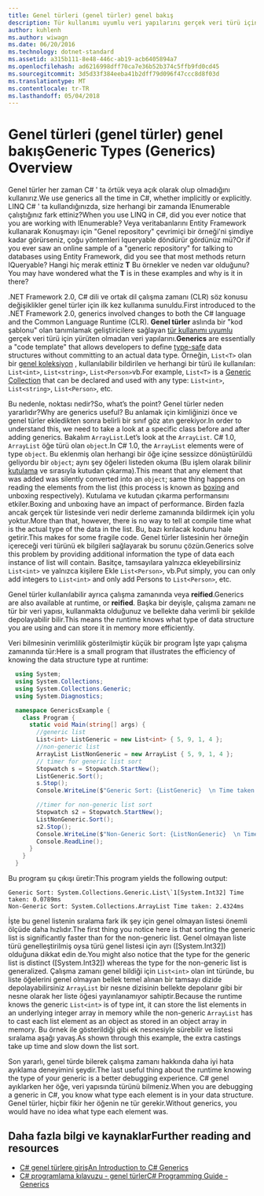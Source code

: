 ```yaml
---
title: Genel türleri (genel türler) genel bakış
description: Tür kullanımı uyumlu veri yapılarını gerçek veri türü için kaydetmeden tanımlamanıza izin kodu şablonları nasıl genel türler görür öğrenin.
author: kuhlenh
ms.author: wiwagn
ms.date: 06/20/2016
ms.technology: dotnet-standard
ms.assetid: a315b111-8e48-446c-ab19-acb6405894a7
ms.openlocfilehash: ad6216998dff70ca7e36b52b374c5ffb9fd0cd45
ms.sourcegitcommit: 3d5d33f384eeba41b2dff79d096f47ccc8d8f03d
ms.translationtype: MT
ms.contentlocale: tr-TR
ms.lasthandoff: 05/04/2018
---
```

# <a name="generic-types-generics-overview"></a><span data-ttu-id="6024a-103">Genel türleri (genel türler) genel bakış</span><span class="sxs-lookup"><span data-stu-id="6024a-103">Generic Types (Generics) Overview</span></span>

<span data-ttu-id="6024a-104">Genel türler her zaman C# ' ta örtük veya açık olarak olup olmadığını kullanırız.</span><span class="sxs-lookup"><span data-stu-id="6024a-104">We use generics all the time in C#, whether implicitly or explicitly.</span></span> <span data-ttu-id="6024a-105">LINQ C# ' ta kullandığınızda, size herhangi bir zamanda IEnumerable çalıştığınız fark ettiniz<T>?</span><span class="sxs-lookup"><span data-stu-id="6024a-105">When you use LINQ in C#, did you ever notice that you are working with IEnumerable<T>?</span></span> <span data-ttu-id="6024a-106">Veya veritabanlarını Entity Framework kullanarak Konuşmayı için "Genel repository" çevrimiçi bir örneği'ni şimdiye kadar görürseniz, çoğu yöntemleri Iqueryable döndürür gördünüz mü<T>?</span><span class="sxs-lookup"><span data-stu-id="6024a-106">Or if you ever saw an online sample of a "generic repository" for talking to databases using Entity Framework, did you see that most methods return IQueryable<T>?</span></span> <span data-ttu-id="6024a-107">Hangi hiç merak ettiniz **T** Bu örnekler ve neden var olduğunu?</span><span class="sxs-lookup"><span data-stu-id="6024a-107">You may have wondered what the **T** is in these examples and why is it in there?</span></span>

<span data-ttu-id="6024a-108">.NET Framework 2.0, C# dili ve ortak dil çalışma zamanı (CLR) söz konusu değişiklikler genel türler için ilk kez kullanıma sunuldu.</span><span class="sxs-lookup"><span data-stu-id="6024a-108">First introduced to the .NET Framework 2.0, generics involved changes to both the C# language and the Common Language Runtime (CLR).</span></span> <span data-ttu-id="6024a-109">**Genel türler** aslında bir "kod şablonu" olan tanımlamak geliştiricilere sağlayan [tür kullanımı uyumlu](https://msdn.microsoft.com/library/hbzz1a9a.aspx) gerçek veri türü için yürüten olmadan veri yapılarını.</span><span class="sxs-lookup"><span data-stu-id="6024a-109">**Generics** are essentially a "code template" that allows developers to define [type-safe](https://msdn.microsoft.com/library/hbzz1a9a.aspx) data structures without committing to an actual data type.</span></span> <span data-ttu-id="6024a-110">Örneğin, `List<T>` olan bir [genel koleksiyon](xref:System.Collections.Generic) , kullanılabilir bildirilen ve herhangi bir türü ile kullanılan: `List<int>`, `List<string>`, `List<Person>`vb.</span><span class="sxs-lookup"><span data-stu-id="6024a-110">For example, `List<T>` is a [Generic Collection](xref:System.Collections.Generic) that can be declared and used with any type: `List<int>`, `List<string>`, `List<Person>`, etc.</span></span>

<span data-ttu-id="6024a-111">Bu nedenle, noktası nedir?</span><span class="sxs-lookup"><span data-stu-id="6024a-111">So, what’s the point?</span></span> <span data-ttu-id="6024a-112">Genel türler neden yararlıdır?</span><span class="sxs-lookup"><span data-stu-id="6024a-112">Why are generics useful?</span></span> <span data-ttu-id="6024a-113">Bu anlamak için kimliğinizi önce ve genel türler ekledikten sonra belirli bir sınıf göz atın gerekiyor.</span><span class="sxs-lookup"><span data-stu-id="6024a-113">In order to understand this, we need to take a look at a specific class before and after adding generics.</span></span> <span data-ttu-id="6024a-114">Bakalım `ArrayList`.</span><span class="sxs-lookup"><span data-stu-id="6024a-114">Let’s look at the `ArrayList`.</span></span> <span data-ttu-id="6024a-115">C# 1.0, `ArrayList` öğe türü olan `object`.</span><span class="sxs-lookup"><span data-stu-id="6024a-115">In C# 1.0, the `ArrayList` elements were of type `object`.</span></span> <span data-ttu-id="6024a-116">Bu eklenmiş olan herhangi bir öğe içine sessizce dönüştürüldü geliyordu bir `object`; aynı şey öğeleri listeden okuma (Bu işlem olarak bilinir [kutulama](../../docs/csharp/programming-guide/types/boxing-and-unboxing.md) ve sırasıyla kutudan çıkarma).</span><span class="sxs-lookup"><span data-stu-id="6024a-116">This meant that any element that was added was silently converted into an `object`; same thing happens on reading the elements from the list (this process is known as [boxing](../../docs/csharp/programming-guide/types/boxing-and-unboxing.md) and unboxing respectively).</span></span> <span data-ttu-id="6024a-117">Kutulama ve kutudan çıkarma performansını etkiler.</span><span class="sxs-lookup"><span data-stu-id="6024a-117">Boxing and unboxing have an impact of performance.</span></span> <span data-ttu-id="6024a-118">Birden fazla ancak gerçek tür listesinde veri nedir derleme zamanında bildirmek için yolu yoktur.</span><span class="sxs-lookup"><span data-stu-id="6024a-118">More than that, however, there is no way to tell at compile time what is the actual type of the data in the list.</span></span> <span data-ttu-id="6024a-119">Bu, bazı kırılacak kodunu hale getirir.</span><span class="sxs-lookup"><span data-stu-id="6024a-119">This makes for some fragile code.</span></span> <span data-ttu-id="6024a-120">Genel türler listesinin her örneğin içereceği veri türünü ek bilgileri sağlayarak bu sorunu çözün.</span><span class="sxs-lookup"><span data-stu-id="6024a-120">Generics solve this problem by providing additional information the type of data each instance of list will contain.</span></span> <span data-ttu-id="6024a-121">Basitçe, tamsayılara yalnızca ekleyebilirsiniz `List<int>` ve yalnızca kişilere Ekle `List<Person>`, vb.</span><span class="sxs-lookup"><span data-stu-id="6024a-121">Put simply, you can only add integers to `List<int>` and only add Persons to `List<Person>`, etc.</span></span>

<span data-ttu-id="6024a-122">Genel türler kullanılabilir ayrıca çalışma zamanında veya **reified**.</span><span class="sxs-lookup"><span data-stu-id="6024a-122">Generics are also available at runtime, or **reified**.</span></span> <span data-ttu-id="6024a-123">Başka bir deyişle, çalışma zamanı ne tür bir veri yapısı, kullanmakta olduğunuz ve bellekte daha verimli bir şekilde depolayabilir bilir.</span><span class="sxs-lookup"><span data-stu-id="6024a-123">This means the runtime knows what type of data structure you are using and can store it in memory more efficiently.</span></span>

<span data-ttu-id="6024a-124">Veri bilmesinin verimlilik gösterilmiştir küçük bir program İşte yapı çalışma zamanında tür:</span><span class="sxs-lookup"><span data-stu-id="6024a-124">Here is a small program that illustrates the efficiency of knowing the data structure type at runtime:</span></span>

```csharp
  using System;
  using System.Collections;
  using System.Collections.Generic;
  using System.Diagnostics;

  namespace GenericsExample {
    class Program {
      static void Main(string[] args) {
        //generic list
        List<int> ListGeneric = new List<int> { 5, 9, 1, 4 };
        //non-generic list
        ArrayList ListNonGeneric = new ArrayList { 5, 9, 1, 4 };
        // timer for generic list sort
        Stopwatch s = Stopwatch.StartNew();
        ListGeneric.Sort();
        s.Stop();
        Console.WriteLine($"Generic Sort: {ListGeneric}  \n Time taken: {s.Elapsed.TotalMilliseconds}ms");

        //timer for non-generic list sort
        Stopwatch s2 = Stopwatch.StartNew();
        ListNonGeneric.Sort();
        s2.Stop();
        Console.WriteLine($"Non-Generic Sort: {ListNonGeneric}  \n Time taken: {s2.Elapsed.TotalMilliseconds}ms");
        Console.ReadLine();
      }
    }
  }
```

<span data-ttu-id="6024a-125">Bu program şu çıkışı üretir:</span><span class="sxs-lookup"><span data-stu-id="6024a-125">This program yields the following output:</span></span>

```console
Generic Sort: System.Collections.Generic.List\`1[System.Int32] Time taken: 0.0789ms
Non-Generic Sort: System.Collections.ArrayList Time taken: 2.4324ms
```

<span data-ttu-id="6024a-126">İşte bu genel listenin sıralama fark ilk şey için genel olmayan listesi önemli ölçüde daha hızlıdır.</span><span class="sxs-lookup"><span data-stu-id="6024a-126">The first thing you notice here is that sorting the generic list is significantly faster than for the non-generic list.</span></span> <span data-ttu-id="6024a-127">Genel olmayan liste türü genelleştirilmiş oysa türü genel listesi için ayrı ([System.Int32]) olduğuna dikkat edin de.</span><span class="sxs-lookup"><span data-stu-id="6024a-127">You might also notice that the type for the generic list is distinct ([System.Int32]) whereas the type for the non-generic list is generalized.</span></span> <span data-ttu-id="6024a-128">Çalışma zamanı genel bildiği için `List<int>` olan int türünde, bu liste öğelerini genel olmayan bellek temel alınan bir tamsayı dizide depolayabilirsiniz `ArrayList` bir nesne dizisinin bellekte depolanır gibi bir nesne olarak her liste öğesi yayınlanamıyor sahiptir.</span><span class="sxs-lookup"><span data-stu-id="6024a-128">Because the runtime knows the generic `List<int>` is of type int, it can store the list elements in an underlying integer array in memory while the non-generic `ArrayList` has to cast each list element as an object as stored in an object array in memory.</span></span> <span data-ttu-id="6024a-129">Bu örnek ile gösterildiği gibi ek nesnesiyle sürebilir ve listesi sıralama aşağı yavaş.</span><span class="sxs-lookup"><span data-stu-id="6024a-129">As shown through this example, the extra castings take up time and slow down the list sort.</span></span>

<span data-ttu-id="6024a-130">Son yararlı, genel türde bilerek çalışma zamanı hakkında daha iyi hata ayıklama deneyimini şeydir.</span><span class="sxs-lookup"><span data-stu-id="6024a-130">The last useful thing about the runtime knowing the type of your generic is a better debugging experience.</span></span> <span data-ttu-id="6024a-131">C# genel ayıklarken her öğe, veri yapısında türünü bilmeniz.</span><span class="sxs-lookup"><span data-stu-id="6024a-131">When you are debugging a generic in C#, you know what type each element is in your data structure.</span></span> <span data-ttu-id="6024a-132">Genel türler, hiçbir fikir her öğenin ne tür gerekir.</span><span class="sxs-lookup"><span data-stu-id="6024a-132">Without generics, you would have no idea what type each element was.</span></span>

## <a name="further-reading-and-resources"></a><span data-ttu-id="6024a-133">Daha fazla bilgi ve kaynaklar</span><span class="sxs-lookup"><span data-stu-id="6024a-133">Further reading and resources</span></span>

*   [<span data-ttu-id="6024a-134">C# genel türlere giriş</span><span class="sxs-lookup"><span data-stu-id="6024a-134">An Introduction to C# Generics</span></span>](https://msdn.microsoft.com/library/ms379564.aspx)
*   [<span data-ttu-id="6024a-135">C# programlama kılavuzu - genel türler</span><span class="sxs-lookup"><span data-stu-id="6024a-135">C# Programming Guide - Generics</span></span>](../../docs/csharp/programming-guide/generics/index.md)
